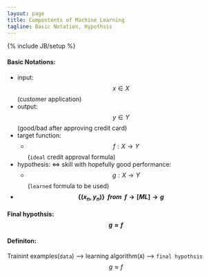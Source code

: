 ```yaml
---
layout: page
title: Compontents of Machine Learning
tagline: Basic Notation, Hypothsis
---
```

{% include JB/setup %}

#### Basic Notations:
- input: $$ x \in X$$ (customer application)
- output: $$ y \in Y$$ (good/bad after approving credit card)
- target function: 
    - $$ f: X \rightarrow Y $$ (`ideal` credit approval formula)
- hypothesis: <=> skill with hopefully good performance:
    - $$ g: X \rightarrow Y $$ (`learned` formula to be used)
- **$$ \{(x_n,y_n)\} \ \ from \ \ f \rightarrow [ML] \rightarrow g $$**

#### Final hypothsis: $$ g \approx f $$

#### Definiton:
Trainint examples(`data`) --> learning algorithm(`A`) --> `final hypothsis` $$ g \approx f $$
